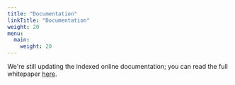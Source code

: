 ```yaml
---
title: "Documentation"
linkTitle: "Documentation"
weight: 20
menu:
  main:
    weight: 20
---
```


We're still updating the indexed online documentation; you can read the full whitepaper [here](/downloads/Sandpiper_0.8.0.pdf).
